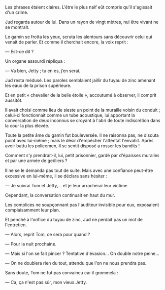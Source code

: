 Les phrases étaient claires. L'être le plus naïf eût compris qu'il s'agissait d'un crime.

Jud regarda autour de lui. Dans un rayon de vingt mètres, nul être vivant ne se montrait.

Le gamin se frotta les yeux, scruta les alentours sans découvrir celui qui venait de parler. Et comme il cherchait encore, la voix reprit :

— Est-ce dit ?

Un organe assourdi répliqua :

— Va bien, Jetty ; tu en es, j’en serai.

Jud resta médusé. Les paroles semblaient jaillir du tuyau de zinc amenant les eaux de la prison supérieure.

Et en petit « chevalier de la belle étoile », accoutumé à observer, il comprit aussitôt.

Il avait choisi comme lieu de sieste un point de la muraille voisin du conduit ; celui-ci fonctionnait comme un tube acoustique, lui apportant la conversation de deux inconnus se croyant à l'abri de toute indiscrétion dans la cour la plus élevée.

Toute la petite âme du gamin fut bouleversée. Il ne raisonna pas, ne
discuta point avec lui-même ; mais le désir d'empêcher l'attentat l'envahit. Après avoir battu les policemen, il se sentit disposé a rosser les bandits !

Comment s'y prendrait-il, lui, petit prisonnier, gardé par d'épaisses
murailes et par une armée de geôliers ?

Il ne se le demanda pas tout de suite. Mais avec une conﬁance peut-être excessive en lui-même, il se déclara sans hésiter :

— Je suivrai Tom et Jetty,... et je leur arracherai leur victime.

Cependant, la conversation continuait en haut du mur.

Les complices ne soupçonnant pas l'auditeur invisible pour eux,
exposaient complaisamment leur plan.

Et penché à l'orifice du tuyau de zinc, Jud ne perdait pas un mot de
l'entretien.

— Alors, reprit Tom, ce sera pour quand ?

— Pour la nuit prochaine.

— Mais si l'on se fait pincer ? Tentative d'évasion... On double notre
peine...

— On ne doublera rien du tout, attendu que l'on ne nous prendra pas.

Sans doute, Tom ne fut pas convaincu car il grommela :

— Ca, ça n'est pas sûr, mon vieux Jetty.
